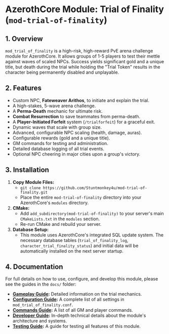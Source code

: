 # AzerothCore Module: Trial of Finality (`mod-trial-of-finality`)

## 1. Overview

`mod_trial_of_finality` is a high-risk, high-reward PvE arena challenge module for AzerothCore. It allows groups of 1-5 players to test their mettle against waves of scaled NPCs. Success yields significant gold and a unique title, but death during the trial while holding the "Trial Token" results in the character being permanently disabled and unplayable.

## 2. Features

*   Custom NPC, **Fateweaver Arithos**, to initiate and explain the trial.
*   A high-stakes, 5-wave arena challenge.
*   A **Perma-Death** mechanic for ultimate risk.
*   **Combat Resurrection** to save teammates from perma-death.
*   A **Player-Initiated Forfeit** system (`/trialforfeit`) for a graceful exit.
*   Dynamic waves that scale with group size.
*   Advanced, configurable NPC scaling (health, damage, auras).
*   Configurable rewards (gold and a unique title).
*   GM commands for testing and administration.
*   Detailed database logging of all trial events.
*   Optional NPC cheering in major cities upon a group's victory.

## 3. Installation

1.  **Copy Module Files:**
    *   `git clone https://github.com/Stuntmonkey4u/mod-trial-of-finality.git`
    *   Place the entire `mod-trial-of-finality` directory into your AzerothCore's `modules` directory.
2.  **CMake:**
    *   Add `add_subdirectory(mod-trial-of-finality)` to your server's main `CMakeLists.txt` in the `modules` section.
    *   Re-run CMake and rebuild your server.
3.  **Database Setup:**
    *   This module uses AzerothCore's integrated SQL update system. The necessary database tables (`trial_of_finality_log`, `character_trial_finality_status`) and initial data will be automatically installed on the next server startup.

## 4. Documentation

For full details on how to use, configure, and develop this module, please see the guides in the `docs/` folder:

*   **[Gameplay Guide](docs/GAMEPLAY_GUIDE.md):** Detailed information on the trial mechanics.
*   **[Configuration Guide](docs/CONFIGURATION_GUIDE.md):** A complete list of all settings in `mod_trial_of_finality.conf`.
*   **[Commands Guide](docs/COMMANDS_GUIDE.md):** A list of all GM and player commands.
*   **[Developer Guide](docs/DEVELOPER_GUIDE.md):** In-depth technical details about the module's architecture and systems.
*   **[Testing Guide](docs/testing_guide.md):** A guide for testing all features of this module.
